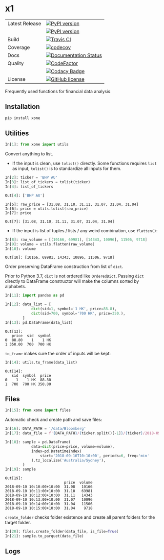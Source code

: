 # x1
|                |                                                                                                                                                 |
| -------------- | ----------------------------------------------------------------------------------------------------------------------------------------------- |
| Latest Release | [![PyPI version](https://img.shields.io/pypi/v/xone.svg)](https://badge.fury.io/py/xone)                                                        |
|                | [![PyPI version](https://img.shields.io/pypi/pyversions/xone.svg)](https://badge.fury.io/py/xone)                                               |
| Build          | [![Travis CI](https://img.shields.io/travis/alpha-xone/xone/master.svg?label=Travis%20CI)](https://travis-ci.com/alpha-xone/xone)               |
| Coverage       | [![codecov](https://codecov.io/gh/alpha-xone/xone/branch/master/graph/badge.svg)](https://codecov.io/gh/alpha-xone/xone)                        |
| Docs           | [![Documentation Status](https://readthedocs.org/projects/xone/badge/?version=latest)](https://xone.readthedocs.io/en/latest)                   |
| Quality        | [![CodeFactor](https://www.codefactor.io/repository/github/alpha-xone/xone/badge)](https://www.codefactor.io/repository/github/alpha-xone/xone) |
|                | [![Codacy Badge](https://api.codacy.com/project/badge/Grade/eb3d11949a1343d9aa4806a31f3fcc41)](https://www.codacy.com/app/alpha-xone/xone)      |
| License        | [![GitHub license](https://img.shields.io/github/license/alpha-xone/xone.svg)](https://github.com/alpha-xone/xone/blob/master/LICENSE)          |

Frequently used functions for financial data analysis

## Installation

```cmd
pip install xone
```

## Utilities

```python
In[1]: from xone import utils
```

Convert anything to list.

- If the input is clean, use `tolist()` directly.
  Some functions requires `list` as input, `tolist()` is to standardize all inputs for them.

```python
In[2]: ticker = 'BHP AU'
In[3]: list_of_tickers = tolist(ticker)
In[4]: list_of_tickers
```

```python
Out[4]: ['BHP AU']
```

```pydocstring
In[5]: raw_price = [31.08, 31.10, 31.11, 31.07, 31.04, 31.04]
In[6]: price = utils.tolist(raw_price)
In[7]: price
```

```pydocstring
Out[7]: [31.08, 31.10, 31.11, 31.07, 31.04, 31.04]
```

- If the input is list of tuples / lists / any weird combination, use `flatten()`:

```python
In[8]: raw_volume = [(10166, 69981), [14343, 10096], 11506, 9718]
In[9]: volume = utils.flatten(raw_volume)
In[10]: volume
```

```pydocstring
Out[10]: [10166, 69981, 14343, 10096, 11506, 9718]
```

Order preserving DataFrame construction from list of `dict`.

Prior to Python 3.7, `dict` is not ordered like `OrderedDict`. 
Passing `dict` directly to DataFrame constructor will make the columns sorted by alphabets.

```python
In[11]: import pandas as pd

In[12]: data_list = [
            dict(sid=1, symbol='1 HK', price=88.8),
            dict(sid=700, symbol='700 HK', price=350.),
        ]
In[13]: pd.DataFrame(data_list)
```

```pydocstring
Out[13]:
   price  sid  symbol
0  88.80    1    1 HK
1 350.00  700  700 HK
```

`to_frame` makes sure the order of inputs will be kept:

```python
In[14]: utils.to_frame(data_list)
```

```pydocstring
Out[14]:
   sid  symbol  price
0    1    1 HK  88.80
1  700  700 HK 350.00
```

## Files

```python
In[15]: from xone import files
```

Automatic check and create path and save files:

```python
In[16]: DATA_PATH = '/data/Bloomberg'
In[17]: data_file = f'{DATA_PATH}/{ticker.split()[-1]}/{ticker}/2018-09-10.parq'

In[18]: sample = pd.DataFrame(
            data=dict(price=price, volume=volume),
            index=pd.DatetimeIndex(
                start='2018-09-10T10:10:00', periods=6, freq='min'
            ).tz_localize('Australia/Sydney'),
        )
In[19]: sample
```

```pydocstring
Out[19]: 
                           price  volume
2018-09-10 10:10:00+10:00  31.08   10166
2018-09-10 10:11:00+10:00  31.10   69981
2018-09-10 10:12:00+10:00  31.11   14343
2018-09-10 10:13:00+10:00  31.07   10096
2018-09-10 10:14:00+10:00  31.04   11506
2018-09-10 10:15:00+10:00  31.04    9718
```

`create_folder` checks folder existence and create all parent folders for the target folder.

```python
In[20]: files.create_folder(data_file, is_file=True)
In[21]: sample.to_parquet(data_file)
```

## Logs
